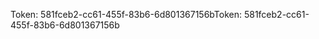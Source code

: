 <span data-ttu-id="6fa36-101">Token: 581fceb2-cc61-455f-83b6-6d801367156b</span><span class="sxs-lookup"><span data-stu-id="6fa36-101">Token: 581fceb2-cc61-455f-83b6-6d801367156b</span></span>